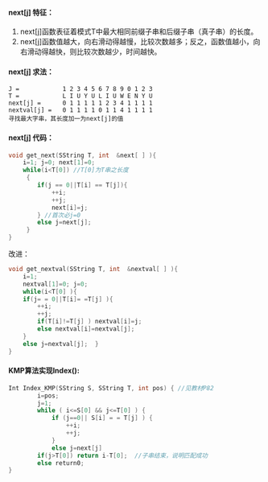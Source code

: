 #### next[j] 特征：

1. next[j]函数表征着模式T中最大相同前缀子串和后缀子串（真子串）的长度。
2. next[j]函数值越大，向右滑动得越慢，比较次数越多；反之，函数值越小，向右滑动得越快，则比较次数越少，时间越快。

#### next[j] 求法：
	J =            1 2 3 4 5 6 7 8 9 0 1 2 3 
	T =            L I U Y U L I U W E N Y U
	next[j] =      0 1 1 1 1 1 2 3 4 1 1 1 1 
	nextval[j] =   0 1 1 1 1 0 1 1 4 1 1 1 1 
	寻找最大字串，其长度加一为next[j]的值

#### next[j] 代码：

```C
void get_next(SString T, int  &next[ ] ){ 
	i=1; j=0; next[1]=0; 
	while(i<T[0]) //T[0]为T串之长度
	 { 
		if(j == 0||T[i] == T[j]){
			++i; 
			++j; 
			next[i]=j;
		} //首次必j=0
	    else j=next[j];
	 }
}
```

改进：

```C
void get_nextval(SString T, int  &nextval[ ] ){
	i=1;  
	nextval[1]=0; j=0;
	while(i<T[0] ){
    if(j= = 0||T[i]= =T[j] ){ 
	    ++i;
		++j;
		if(T[i]!=T[j] ) nextval[i]=j;
		else nextval[i]=nextval[j];
	}
	else j=nextval[j];  }
}
```
#### KMP算法实现Index():

```C
Int Index_KMP(SString S, SString T, int pos) { //见教材P82 
		i=pos; 
		j=1;
	    while ( i<=S[0] && j<=T[0] ) {
	        if (j==0|| S[i] = = T[j] ) {
		        ++i;
		        ++j;
		    }  
		    else j=next[j]
	    if(j>T[0]) return i-T[0];  //子串结束，说明匹配成功
		else return0;
}
```